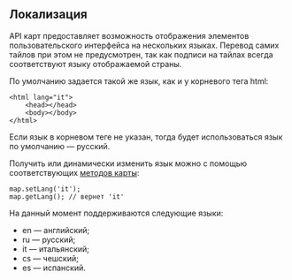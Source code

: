 ## Локализация

API карт предоставляет возможность отображения элементов пользовательского интерфейса на нескольких языках. Перевод самих тайлов при этом не предусмотрен, так как подписи на тайлах всегда соответствуют языку отображаемой страны.

По умолчанию задается такой же язык, как и у корневого тега html:

    <html lang="it">
        <head></head>
        <body></body>
    </html>

Если язык в корневом теге не указан, тогда будет использоваться язык по умолчанию — русский.

Получить или динамически изменить язык можно с помощью соответствующих <a href="#">методов карты</a>:

    map.setLang('it');
    map.getLang(); // вернет 'it'

На данный момент поддерживаются следующие языки:

* en &mdash; английский;
* ru &mdash; русский;
* it &mdash; итальянский;
* cs &mdash; чешский;
* es &mdash; испанский.